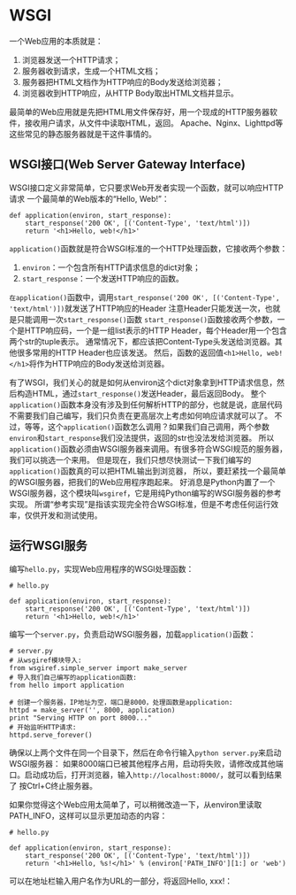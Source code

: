 # WSGI
一个Web应用的本质就是：
1. 浏览器发送一个HTTP请求；
2. 服务器收到请求，生成一个HTML文档；
3. 服务器把HTML文档作为HTTP响应的Body发送给浏览器；
4. 浏览器收到HTTP响应，从HTTP Body取出HTML文档并显示。

最简单的Web应用就是先把HTML用文件保存好，用一个现成的HTTP服务器软件，接收用户请求，从文件中读取HTML，返回。
Apache、Nginx、Lighttpd等这些常见的静态服务器就是干这件事情的。

## WSGI接口(Web Server Gateway Interface)
WSGI接口定义非常简单，它只要求Web开发者实现一个函数，就可以响应HTTP请求
一个最简单的Web版本的“Hello, Web!”：

```
def application(environ, start_response):
    start_response('200 OK', [('Content-Type', 'text/html')])
    return '<h1>Hello, web!</h1>'
```

`application()`函数就是符合WSGI标准的一个HTTP处理函数，它接收两个参数：
1. `environ`：一个包含所有HTTP请求信息的dict对象；
2. `start_response`：一个发送HTTP响应的函数。

`在application()`函数中，调用`start_response('200 OK', [('Content-Type', 'text/html')])`就发送了HTTP响应的Header
注意Header只能发送一次，也就是只能调用一次`start_response()`函数
`start_response()`函数接收两个参数，一个是HTTP响应码，一个是一组list表示的HTTP Header，每个Header用一个包含两个str的tuple表示。
通常情况下，都应该把Content-Type头发送给浏览器。其他很多常用的HTTP Header也应该发送。
然后，函数的返回值`<h1>Hello, web!</h1>`将作为HTTP响应的Body发送给浏览器。

有了WSGI，我们关心的就是如何从environ这个dict对象拿到HTTP请求信息，然后构造HTML，通过`start_response()`发送Header，最后返回Body。
整个`application()`函数本身没有涉及到任何解析HTTP的部分，也就是说，底层代码不需要我们自己编写，我们只负责在更高层次上考虑如何响应请求就可以了。
不过，等等，这个`application()`函数怎么调用？如果我们自己调用，两个参数`environ`和`start_response`我们没法提供，返回的str也没法发给浏览器。
所以`application()`函数必须由WSGI服务器来调用。有很多符合WSGI规范的服务器，我们可以挑选一个来用。
但是现在，我们只想尽快测试一下我们编写的`application()`函数真的可以把HTML输出到浏览器，
所以，要赶紧找一个最简单的WSGI服务器，把我们的Web应用程序跑起来。
好消息是Python内置了一个WSGI服务器，这个模块叫`wsgiref`，它是用纯Python编写的WSGI服务器的参考实现。
所谓“参考实现”是指该实现完全符合WSGI标准，但是不考虑任何运行效率，仅供开发和测试使用。

## 运行WSGI服务
编写`hello.py`，实现Web应用程序的WSGI处理函数：
```
# hello.py

def application(environ, start_response):
    start_response('200 OK', [('Content-Type', 'text/html')])
    return '<h1>Hello, web!</h1>'
```
编写一个`server.py`，负责启动WSGI服务器，加载`application()`函数：
```
# server.py
# 从wsgiref模块导入:
from wsgiref.simple_server import make_server
# 导入我们自己编写的application函数:
from hello import application

# 创建一个服务器，IP地址为空，端口是8000，处理函数是application:
httpd = make_server('', 8000, application)
print "Serving HTTP on port 8000..."
# 开始监听HTTP请求:
httpd.serve_forever()
```
确保以上两个文件在同一个目录下，然后在命令行输入`python server.py`来启动WSGI服务器：
如果8000端口已被其他程序占用，启动将失败，请修改成其他端口。启动成功后，打开浏览器，输入`http://localhost:8000/`，就可以看到结果了 按Ctrl+C终止服务器。

如果你觉得这个Web应用太简单了，可以稍微改造一下，从environ里读取PATH_INFO，这样可以显示更加动态的内容：
```
# hello.py

def application(environ, start_response):
    start_response('200 OK', [('Content-Type', 'text/html')])
    return '<h1>Hello, %s!</h1>' % (environ['PATH_INFO'][1:] or 'web')
```
可以在地址栏输入用户名作为URL的一部分，将返回Hello, xxx!：
